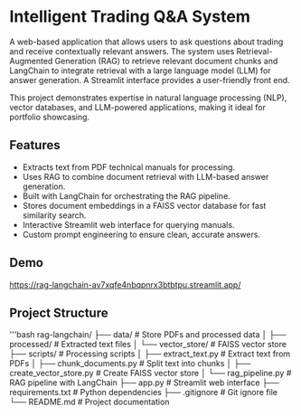 # Intelligent Trading Q&A System

A web-based application that allows users to ask questions about trading and receive contextually relevant answers. The system uses Retrieval-Augmented Generation (RAG) to retrieve relevant document chunks and LangChain to integrate retrieval with a large language model (LLM) for answer generation. A Streamlit interface provides a user-friendly front end.

This project demonstrates expertise in natural language processing (NLP), vector databases, and LLM-powered applications, making it ideal for portfolio showcasing.

## Features
- Extracts text from PDF technical manuals for processing.
- Uses RAG to combine document retrieval with LLM-based answer generation.
- Built with LangChain for orchestrating the RAG pipeline.
- Stores document embeddings in a FAISS vector database for fast similarity search.
- Interactive Streamlit web interface for querying manuals.
- Custom prompt engineering to ensure clean, accurate answers.

## Demo
https://rag-langchain-av7xqfe4nbqpnrx3btbtpu.streamlit.app/

## Project Structure
'''bash
rag-langchain/ ├── data/                    # Store PDFs and processed data │   ├── processed/           # Extracted text files │   └── vector_store/        # FAISS vector store ├── scripts/                 # Processing scripts │   ├── extract_text.py      # Extract text from PDFs │   ├── chunk_documents.py   # Split text into chunks │   ├── create_vector_store.py # Create FAISS vector store │   └── rag_pipeline.py      # RAG pipeline with LangChain ├── app.py                   # Streamlit web interface ├── requirements.txt         # Python dependencies ├── .gitignore               # Git ignore file └── README.md                # Project documentation
